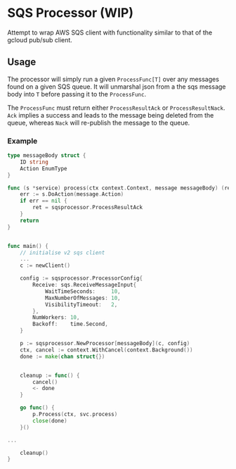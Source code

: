 # SQS Processor (WIP)


Attempt to wrap AWS SQS client with functionality similar to that of the gcloud pub/sub client.

## Usage 

The processor will simply run a given `ProcessFunc[T]` over any messages found on a given SQS queue. It will unmarshal json from a the sqs message body into `T` before passing it to the `ProcessFunc`. 

The `ProcessFunc` must return either `ProcessResultAck` or `ProcessResultNack`. `Ack` implies a success and leads to the message being deleted from the queue, whereas `Nack` will re-publish the message to the queue. 

### Example 

```go
type messageBody struct {
    ID string
    Action EnumType
}

func (s *service) process(ctx context.Context, message messageBody) (ret sqsprocessor.ProcessResult) {
    err := s.DoAction(message.Action)
    if err == nil {
        ret = sqsprocessor.ProcessResultAck
    }
    return
}


func main() {
    // initialise v2 sqs client
    ...
    c := newClient() 

	config := sqsprocessor.ProcessorConfig{
		Receive: sqs.ReceiveMessageInput{
			WaitTimeSeconds:     10,
			MaxNumberOfMessages: 10,
			VisibilityTimeout:   2,
		},
		NumWorkers: 10,
		Backoff:    time.Second,
	}

	p := sqsprocessor.NewProcessor[messageBody](c, config)
	ctx, cancel := context.WithCancel(context.Background())
	done := make(chan struct{})


    cleanup := func() {
        cancel()
        <- done
    }

	go func() {
		p.Process(ctx, svc.process)
		close(done)
	}()

...

    cleanup()
}
```